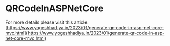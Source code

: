 # QRCodeInASPNetCore

For more details please visit this article.
[https://www.yogeshhadiya.in/2023/01/generate-qr-code-in-asp-net-core-mvc.html](https://www.yogeshhadiya.in/2023/01/generate-qr-code-in-asp-net-core-mvc.html)

